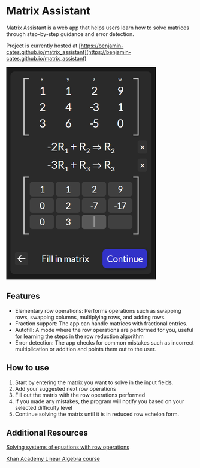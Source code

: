 # Matrix Assistant
Matrix Assistant is a web app that helps users learn how to solve matrices through step-by-step guidance and error detection.

Project is currently hosted at [https://benjamin-cates.github.io/matrix_assistant](https://benjamin-cates.github.io/matrix_assistant)

<img src="dist/example.png" alt="example usage" style="width: 25rem">

## Features
- Elementary row operations: Performs operations such as swapping rows, swapping columns, multiplying rows, and adding rows.
- Fraction support: The app can handle matrices with fractional entries.
- Autofill: A mode where the row operations are performed for you, useful for learning the steps in the row reduction algorithm
- Error detection: The app checks for common mistakes such as incorrect multiplication or addition and points them out to the user.

## How to use
1. Start by entering the matrix you want to solve in the input fields.
2. Add your suggested next row operations
3. Fill out the matrix with the row operations performed
4. If you made any mistakes, the program will notify you based on your selected difficulty level
5. Continue solving the matrix until it is in reduced row echelon form.

## Additional Resources

[Solving systems of equations with row operations](https://textbooks.math.gatech.edu/ila/row-reduction.html)

[Khan Academy Linear Algebra course](https://www.khanacademy.org/math/linear-algebra)
